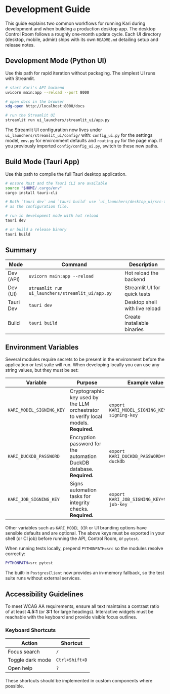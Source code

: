 # Development Guide

This guide explains two common workflows for running Kari during development and when building a production desktop app.
The desktop Control Room follows a roughly one‑month update cycle.
Each UI directory (desktop, mobile, admin) ships with its own `README.md` detailing setup and release notes.

## Development Mode (Python UI)

Use this path for rapid iteration without packaging. The simplest UI runs with Streamlit.

```bash
# start Kari's API backend
uvicorn main:app --reload --port 8000

# open docs in the browser
xdg-open http://localhost:8000/docs

# run the Streamlit UI
streamlit run ui_launchers/streamlit_ui/app.py
```
The Streamlit UI configuration now lives under
`ui_launchers/streamlit_ui/config/` with:
`config_ui.py` for the settings model,
`env.py` for environment defaults and
`routing.py` for the page map.
If you previously imported `config/config_ui.py`, switch to these new paths.

## Build Mode (Tauri App)

Use this path to compile the full Tauri desktop application.

```bash
# ensure Rust and the Tauri CLI are available
source "$HOME/.cargo/env"
cargo install tauri-cli

# Both `tauri dev` and `tauri build` use `ui_launchers/desktop_ui/src-tauri/tauri.config.json`
# as the configuration file.

# run in development mode with hot reload
tauri dev

# or build a release binary
tauri build
```

## Summary

| Mode          | Command                             | Description                         |
| ------------- | ----------------------------------- | ----------------------------------- |
| Dev (API)     | `uvicorn main:app --reload`         | Hot reload the backend              |
| Dev (UI)      | `streamlit run ui_launchers/streamlit_ui/app.py` | Streamlit UI for quick tests        |
| Tauri Dev     | `tauri dev`                         | Desktop shell with live reload      |
| Build         | `tauri build`                       | Create installable binaries         |

## Environment Variables

Several modules require secrets to be present in the environment before the
application or test suite will run. When developing locally you can use any
string values, but they must be set:

| Variable | Purpose | Example value |
| -------- | ------- | ------------- |
| `KARI_MODEL_SIGNING_KEY` | Cryptographic key used by the LLM orchestrator to verify local models. **Required.** | `export KARI_MODEL_SIGNING_KEY=test-signing-key` |
| `KARI_DUCKDB_PASSWORD` | Encryption password for the automation DuckDB database. **Required.** | `export KARI_DUCKDB_PASSWORD=test-duckdb` |
| `KARI_JOB_SIGNING_KEY` | Signs automation tasks for integrity checks. **Required.** | `export KARI_JOB_SIGNING_KEY=test-job-key` |

Other variables such as `KARI_MODEL_DIR` or UI branding options have sensible
defaults and are optional. The above keys must be exported in your shell (or CI
job) before running the API, Control Room, or `pytest`.

When running tests locally, prepend `PYTHONPATH=src` so the modules resolve
correctly:

```bash
PYTHONPATH=src pytest
```

The built-in `PostgresClient` now provides an in-memory fallback, so the test
suite runs without external services.


## Accessibility Guidelines

To meet WCAG AA requirements, ensure all text maintains a contrast ratio of at least **4.5:1** (or **3:1** for large headings). Interactive widgets must be reachable with the keyboard and provide visible focus outlines.

### Keyboard Shortcuts

| Action | Shortcut |
| ------ | -------- |
| Focus search | `/` |
| Toggle dark mode | `Ctrl+Shift+D` |
| Open help | `?` |

These shortcuts should be implemented in custom components where possible.

